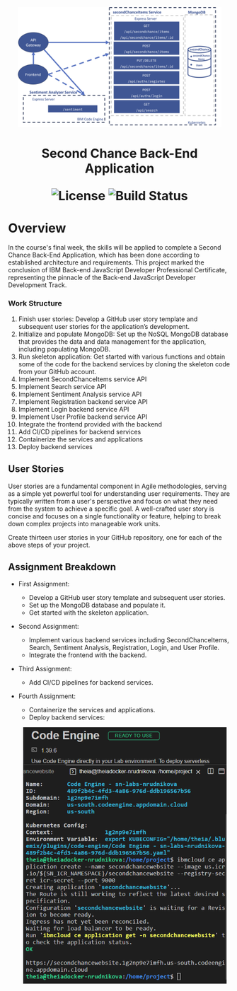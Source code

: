 <p align="center">
  <img src="architecture.png" alt="backend-nodejs-capstone" width="460">
</p>

<h1 align="center">Second Chance Back-End Application</h>

<p align="center">
  <img alt="License" src="https://img.shields.io/badge/license-MIT-blue.svg">
  <img alt="Build Status" src="https://img.shields.io/badge/build-passing-teal.svg">
</p>

# Overview

In the course's final week, the skills will be applied to complete a Second Chance Back-End Application, which has been done according to established architecture and requirements. This project marked the conclusion of IBM Back-end JavaScript Developer Professional Certificate, representing the pinnacle of the Back-end JavaScript Developer Development Track.

### Work Structure
1. Finish user stories: Develop a GitHub user story template and subsequent user stories for the application’s development.
2. Initialize and populate MongoDB: Set up the NoSQL MongoDB database that provides the data and data management for the application, including populating MongoDB.
3. Run skeleton application: Get started with various functions and obtain some of the code for the backend services by cloning the skeleton code from your GitHub account.
4. Implement SecondChanceItems service API
5. Implement Search service API
6. Implement Sentiment Analysis service API
7. Implement Registration backend service API
8. Implement Login backend service API
9. Implement User Profile backend service API
10. Integrate the frontend provided with the backend
11. Add CI/CD pipelines for backend services
12. Containerize the services and applications
13. Deploy backend services

## User Stories
User stories are a fundamental component in Agile methodologies, serving as a simple yet powerful tool for understanding user requirements. They are typically written from a user's perspective and focus on what they need from the system to achieve a specific goal. A well-crafted user story is concise and focuses on a single functionality or feature, helping to break down complex projects into manageable work units.

Create thirteen user stories in your GitHub repository, one for each of the above steps of your project.

## Assignment Breakdown
- First Assignment: 
  - Develop a GitHub user story template and subsequent user stories.
  - Set up the MongoDB database and populate it.
  - Get started with the skeleton application.

- Second Assignment: 
  - Implement various backend services including SecondChanceItems, Search, Sentiment Analysis, Registration, Login, and User Profile.
  - Integrate the frontend with the backend.

- Third Assignment: 
  - Add CI/CD pipelines for backend services.
  
- Fourth Assignment: 
  - Containerize the services and applications.
  - Deploy backend services:
  <p align="center">
  <img src="deployed_on_cloud.png" alt="deployed-on-cloud" width="460">
</p>